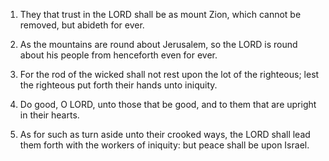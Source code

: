 1. They that trust in the LORD shall be as mount Zion, which cannot
be removed, but abideth for ever.

2. As the mountains are round about Jerusalem, so the LORD is round
about his people from henceforth even for ever.

3. For the rod of the wicked shall not rest upon the lot of the
righteous; lest the righteous put forth their hands unto iniquity.

4. Do good, O LORD, unto those that be good, and to them that are
upright in their hearts.

5. As for such as turn aside unto their crooked ways, the LORD
shall lead them forth with the workers of iniquity: but peace shall be
upon Israel.